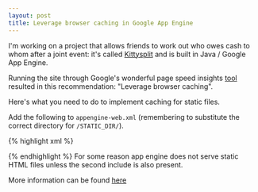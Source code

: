 ```yaml
---
layout: post
title: Leverage browser caching in Google App Engine
---
```

I'm working on a project that allows friends to work out who owes cash to whom after a joint event: it's called [Kittysplit](http://kittysplit.com)  and is built in Java / Google App Engine.

Running the site through Google's wonderful page speed insights [tool](https://developers.google.com/speed/pagespeed/insights) resulted in this recommendation: "Leverage browser caching".

Here's what you need to do to implement caching for static files.

Add the following to `appengine-web.xml` (remembering to substitute the correct directory for `/STATIC_DIR/`).

{% highlight xml %}
 <!-- Set a long cache expiration time for static files -->
 <static-files>
    <include path="/STATIC_DIR/**" expiration="365d"/>
    <include path="/**.html">
  </static-files>
{% endhighlight %}
For some reason app engine does not serve static HTML files unless the second include is also present.

More information can be found [here](https://developers.google.com/appengine/docs/java/config/appconfig#Java_appengine_web_xml_Static_files_and_resource_files)
